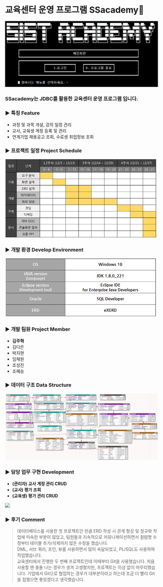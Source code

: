 # 교육센터 운영 프로그램 SSacademy🏫

<img src="images/ssacademy.png">

### SSacademy는 JDBC를 활용한 교육센터 운영 프로그램 입니다.

### ▶ 특징 Feature
+ 과정 및 과목 개설, 강의 일정 관리
+ 교사, 교육생 계정 등록 및 관리
+ 연계기업 채용공고 조회, 수료생 취업정보 조회

### ▶ 프로젝트 일정 Project Schedule
<img src="images/schedule.png" width="500">

### ▶ 개발 환경 Develop Environment
<img src="images/dev_env.png" width="500">

### ▶ 개발 팀원 Project Member
+ __김주혁__
+ 김다은
+ 박지현
+ 임채원
+ 조성진
+ 조혜승

### ▶ 데이터 구조 Data Structure
<img src="images/data_structure.png" width="600">

### ▶ 담당 업무 구현 Development
+ __(관리자) 교사 계정 관리 CRUD__
+ __(교사) 평가 조회__
+ __(교육생) 평가 관리 CRUD__
<img src="images/development.png">

### ▶ 후기 Comment
> 데이터베이스를 사용한 첫 프로젝트인 만큼 ERD 작성 시 관계 형성 및 정규화 작업에 미숙한 부분이 많았고, 팀원들과 지속적으로 커뮤니케이션하면서 컬럼명 수정부터 테이블 추가/삭제까지 많은 수정을 했습니다.   
DML, 서브 쿼리, 조인, 뷰를 사용하면서 많이 숙달되었고, PL/SQL도 사용하여 작업했습니다.   
교육센터에서 진행한 두 번째 프로젝트인데 이때부터 Git을 사용했습니다. 처음 사용할 땐 충돌 나는 경우가 생겨 고생했지만, 프로젝트는 이상 없이 마무리했습니다. 기업에서 Git으로 협업하는 경우가 대부분이라고 하는데 조금 더 빨리 Git을 접했으면 좋았겠다고 생각했습니다.
